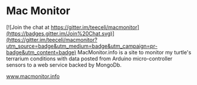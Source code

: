 # Mac Monitor

[![Join the chat at https://gitter.im/teeceli/macmonitor](https://badges.gitter.im/Join%20Chat.svg)](https://gitter.im/teeceli/macmonitor?utm_source=badge&utm_medium=badge&utm_campaign=pr-badge&utm_content=badge)
MacMonitor.info is a site to monitor my turtle's terrarium conditions with data posted from Arduino micro-controller sensors to a web service backed by MongoDb. 

www.macmonitor.info
